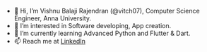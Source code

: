 - 👋 Hi, I’m Vishnu Balaji Rajendran (@vitch07), Computer Science Engineer, Anna University.
- 👀 I’m interested in Software developing, App creation.
- 🌱 I’m currently learning Advanced Python and Flutter & Dart. 
- 📫 Reach me at [LinkedIn](www.linkedin.com/in/vishnubalaji-rajendran-970913274/)
